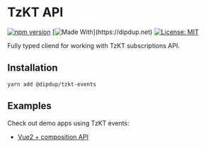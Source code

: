 # TzKT API

[![npm version](https://badge.fury.io/js/%40dipdup%2Ftzkt-api.svg)](https://badge.fury.io/js/%40dipdup%2Ftzkt-api)
[![Made With](https://img.shields.io/badge/made%20with-dipdup-blue.svg?)](https://dipdup.net)
[![License: MIT](https://img.shields.io/badge/License-MIT-yellow.svg)](https://opensource.org/licenses/MIT)

Fully typed cliend for working with TzKT subscriptions API.

## Installation

```
yarn add @dipdup/tzkt-events
```

## Examples

Check out demo apps using TzKT events:
* [Vue2 + composition API](../../examples/tzkt-events-example)